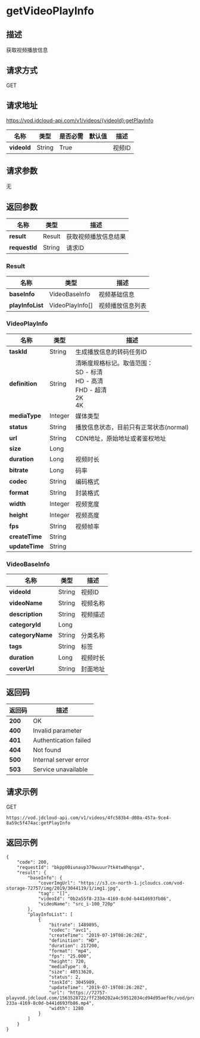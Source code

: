 # getVideoPlayInfo


## 描述
获取视频播放信息

## 请求方式
GET

## 请求地址
https://vod.jdcloud-api.com/v1/videos/{videoId}:getPlayInfo

|名称|类型|是否必需|默认值|描述|
|---|---|---|---|---|
|**videoId**|String|True| |视频ID|

## 请求参数
无


## 返回参数
|名称|类型|描述|
|---|---|---|
|**result**|Result|获取视频播放信息结果|
|**requestId**|String|请求ID|

### Result
|名称|类型|描述|
|---|---|---|
|**baseInfo**|VideoBaseInfo|视频基础信息|
|**playInfoList**|VideoPlayInfo[]|视频播放信息列表|
### VideoPlayInfo
|名称|类型|描述|
|---|---|---|
|**taskId**|String|生成播放信息的转码任务ID|
|**definition**|String|清晰度规格标记。取值范围：<br>  SD - 标清<br>  HD - 高清<br>  FHD - 超清<br>  2K<br>  4K<br>|
|**mediaType**|Integer|媒体类型|
|**status**|String|播放信息状态，目前只有正常状态(normal)|
|**url**|String|CDN地址，原始地址或者鉴权地址|
|**size**|Long| |
|**duration**|Long|视频时长|
|**bitrate**|Long|码率|
|**codec**|String|编码格式|
|**format**|String|封装格式|
|**width**|Integer|视频宽度|
|**height**|Integer|视频高度|
|**fps**|String|视频帧率|
|**createTime**|String| |
|**updateTime**|String| |
### VideoBaseInfo
|名称|类型|描述|
|---|---|---|
|**videoId**|String|视频ID|
|**videoName**|String|视频名称|
|**description**|String|视频描述|
|**categoryId**|Long| |
|**categoryName**|String|分类名称|
|**tags**|String|标签|
|**duration**|Long|视频时长|
|**coverUrl**|String|封面地址|

## 返回码
|返回码|描述|
|---|---|
|**200**|OK|
|**400**|Invalid parameter|
|**401**|Authentication failed|
|**404**|Not found|
|**500**|Internal server error|
|**503**|Service unavailable|

## 请求示例
GET
```
https://vod.jdcloud-api.com/v1/videos/4fc583b4-d08a-457a-9ce4-8a59c5f474ac:getPlayInfo

```

## 返回示例
```
{
    "code": 200, 
    "requestId": "bkpp00iunavp370wuuur7tk4tw8hqnga", 
    "result": {
        "baseInfo": {
            "coverImgUrl": "https://s3.cn-north-1.jcloudcs.com/vod-storage-72757/img/2019/3044119/1/img1.jpg", 
            "tag": "[]", 
            "videoId": "0b2a55f8-233a-4169-8c0d-b441d693fb86", 
            "videoName": "src_i-100_720p"
        }, 
        "playInfoList": [
            {
                "bitrate": 1489895, 
                "codec": "avc1", 
                "createTime": "2019-07-19T08:26:20Z", 
                "definition": "HD", 
                "duration": 217200, 
                "format": "mp4", 
                "fps": "25.000", 
                "height": 720, 
                "mediaType": 0, 
                "size": 40513620, 
                "status": 2, 
                "taskId": 3045989, 
                "updateTime": "2019-07-19T08:26:20Z", 
                "url": "https://72757-playvod.jdcloud.com/1563528722/ff23b0202a4c59512034cd94d95aef0c/vod/product/3045989/7/0b2a55f8-233a-4169-8c0d-b441d693fb86.mp4", 
                "width": 1280
            }
        ]
    }
}
```
